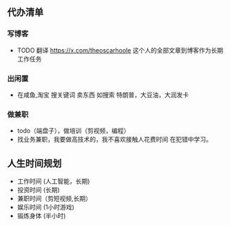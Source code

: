 ## 代办清单

### 写博客

- TODO  翻译 https://x.com/theoscarhoole 这个人的全部文章到博客作为长期工作任务

### 出闲置

- 在咸鱼,淘宝 搜关键词 卖东西  如搜索 特朗普，大豆油，大润发卡
### 做兼职

- todo（端盘子），做培训（剪视频，编程）
- 找业务兼职，我要做高技术的，我不喜欢接触人花费时间
在犯错中学习。

## 人生时间规划

- 工作时间 (人工智能，长期)
- 投资时间 (长期)
- 兼职时间（剪短视频,长期）
- 娱乐时间 (1小时游戏)
- 锻炼身体 (半小时)

